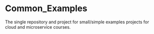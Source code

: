 # Common_Examples
The single repository and project for small/simple examples projects for cloud and microservice courses.
